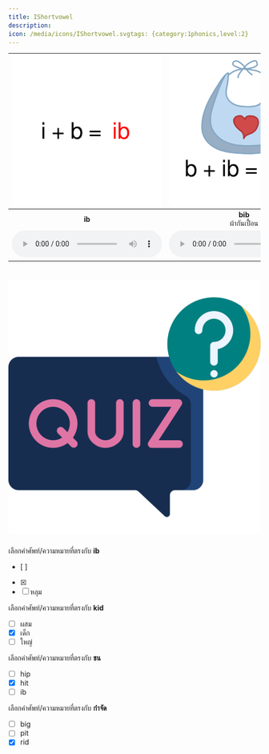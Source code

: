 ```yaml
---
title: IShortvowel
description: 
icon: /media/icons/IShortvowel.svgtags: {category:1phonics,level:2}
---
```

<div class="carrousel">


|![](/media/img/IShortvowel__ib.svg)|![](/media/img/IShortvowel__bib.svg)|![](/media/img/IShortvowel__nib.svg)|![](/media/img/IShortvowel__rib.svg)|![](/media/img/IShortvowel__id.svg)|![](/media/img/IShortvowel__kid.svg)|![](/media/img/IShortvowel__lid.svg)|![](/media/img/IShortvowel__rid.svg)|![](/media/img/IShortvowel__ig.svg)|![](/media/img/IShortvowel__big.svg)|![](/media/img/IShortvowel__dig.svg)|![](/media/img/IShortvowel__pig.svg)|![](/media/img/IShortvowel__in.svg)|![](/media/img/IShortvowel__bin.svg)|![](/media/img/IShortvowel__pin.svg)|![](/media/img/IShortvowel__win.svg)|![](/media/img/IShortvowel__ip.svg)|![](/media/img/IShortvowel__dip.svg)|![](/media/img/IShortvowel__hip.svg)|![](/media/img/IShortvowel__lip.svg)|![](/media/img/IShortvowel__it.svg)|![](/media/img/IShortvowel__hit.svg)|![](/media/img/IShortvowel__pit.svg)|![](/media/img/IShortvowel__sit.svg)|![](/media/img/IShortvowel__ix.svg)|![](/media/img/IShortvowel__fix.svg)|![](/media/img/IShortvowel__mix.svg)|![](/media/img/IShortvowel__six.svg)|
| :----: | :----: | :----: | :----: | :----: | :----: | :----: | :----: | :----: | :----: | :----: | :----: | :----: | :----: | :----: | :----: | :----: | :----: | :----: | :----: | :----: | :----: | :----: | :----: | :----: | :----: | :----: | :----: |
|**ib**<br> |**bib**<br>ผ้ากันเปื้อน|**nib**<br>ปลายปากกา|**rib**<br>ซี่โครง|**id**<br> |**kid**<br>เด็ก|**lid**<br>ฝา|**rid**<br>กําจัด|**ig**<br> |**big**<br>ใหญ่|**dig**<br>ขุด|**pig**<br>หมู|**in**<br> |**bin**<br>ถังขยะ|**pin**<br>พิน|**win**<br>ชนะ|**ip**<br> |**dip**<br>จุ่ม|**hip**<br>ฮิป|**lip**<br>ริมฝีปาก|**it**<br> |**hit**<br>ชน|**pit**<br>หลุม|**sit**<br>นั่ง|**ix**<br> |**fix**<br>แก้ไข|**mix**<br>ผสม|**six**<br>หก|
|![](/media/audio/ib.mp3)|![](/media/audio/bib.mp3)|![](/media/audio/nib.mp3)|![](/media/audio/rib.mp3)|![](/media/audio/id.mp3)|![](/media/audio/kid.mp3)|![](/media/audio/lid.mp3)|![](/media/audio/rid.mp3)|![](/media/audio/ig.mp3)|![](/media/audio/big.mp3)|![](/media/audio/dig.mp3)|![](/media/audio/pig.mp3)|![](/media/audio/in.mp3)|![](/media/audio/bin.mp3)|![](/media/audio/pin.mp3)|![](/media/audio/win.mp3)|![](/media/audio/ip.mp3)|![](/media/audio/dip.mp3)|![](/media/audio/hip.mp3)|![](/media/audio/lip.mp3)|![](/media/audio/it.mp3)|![](/media/audio/hit.mp3)|![](/media/audio/pit.mp3)|![](/media/audio/sit.mp3)|![](/media/audio/ix.mp3)|![](/media/audio/fix.mp3)|![](/media/audio/mix.mp3)|![](/media/audio/six.mp3)|

</div>



# ![icon](/media/icons/quiz.svg) 


 เลือกคำศัพท์/ความหมายที่ตรงกับ **ib**
 - [ ]  
 - [x]  
 - [ ] หลุม

 เลือกคำศัพท์/ความหมายที่ตรงกับ **kid**
 - [ ] ผสม
 - [x] เด็ก
 - [ ] ใหญ่

 เลือกคำศัพท์/ความหมายที่ตรงกับ **ชน**
 - [ ] hip
 - [x] hit
 - [ ] ib

 เลือกคำศัพท์/ความหมายที่ตรงกับ **กําจัด**
 - [ ] big
 - [ ] pit
 - [x] rid
